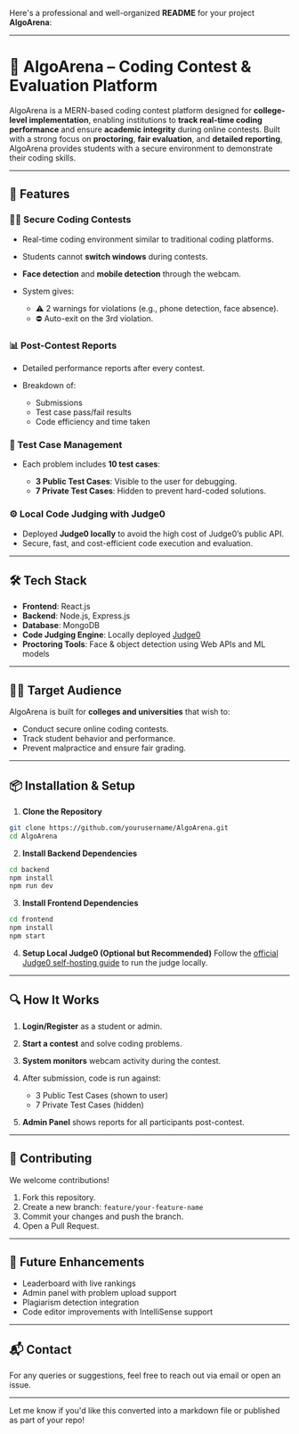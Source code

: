 Here's a professional and well-organized **README** for your project **AlgoArena**:

---

# 🧠 AlgoArena – Coding Contest & Evaluation Platform

AlgoArena is a MERN-based coding contest platform designed for **college-level implementation**, enabling institutions to **track real-time coding performance** and ensure **academic integrity** during online contests. Built with a strong focus on **proctoring**, **fair evaluation**, and **detailed reporting**, AlgoArena provides students with a secure environment to demonstrate their coding skills.

---

## 🚀 Features

### 🧑‍💻 Secure Coding Contests

* Real-time coding environment similar to traditional coding platforms.
* Students cannot **switch windows** during contests.
* **Face detection** and **mobile detection** through the webcam.
* System gives:

  * ⚠️ 2 warnings for violations (e.g., phone detection, face absence).
  * ⛔ Auto-exit on the 3rd violation.

### 📊 Post-Contest Reports

* Detailed performance reports after every contest.
* Breakdown of:

  * Submissions
  * Test case pass/fail results
  * Code efficiency and time taken

### 🧪 Test Case Management

* Each problem includes **10 test cases**:

  * **3 Public Test Cases**: Visible to the user for debugging.
  * **7 Private Test Cases**: Hidden to prevent hard-coded solutions.

### ⚙️ Local Code Judging with Judge0

* Deployed **Judge0 locally** to avoid the high cost of Judge0’s public API.
* Secure, fast, and cost-efficient code execution and evaluation.

---

## 🛠 Tech Stack

* **Frontend**: React.js
* **Backend**: Node.js, Express.js
* **Database**: MongoDB
* **Code Judging Engine**: Locally deployed [Judge0](https://github.com/judge0)
* **Proctoring Tools**: Face & object detection using Web APIs and ML models

---

## 🧑‍🏫 Target Audience

AlgoArena is built for **colleges and universities** that wish to:

* Conduct secure online coding contests.
* Track student behavior and performance.
* Prevent malpractice and ensure fair grading.

---

## 📦 Installation & Setup

1. **Clone the Repository**

```bash
git clone https://github.com/yourusername/AlgoArena.git
cd AlgoArena
```

2. **Install Backend Dependencies**

```bash
cd backend
npm install
npm run dev
```

3. **Install Frontend Dependencies**

```bash
cd frontend
npm install
npm start
```

4. **Setup Local Judge0 (Optional but Recommended)**
   Follow the [official Judge0 self-hosting guide](https://github.com/judge0/judge0) to run the judge locally.

---

## 🔍 How It Works

1. **Login/Register** as a student or admin.
2. **Start a contest** and solve coding problems.
3. **System monitors** webcam activity during the contest.
4. After submission, code is run against:

   * 3 Public Test Cases (shown to user)
   * 7 Private Test Cases (hidden)
5. **Admin Panel** shows reports for all participants post-contest.

---

## 🤝 Contributing

We welcome contributions!

1. Fork this repository.
2. Create a new branch: `feature/your-feature-name`
3. Commit your changes and push the branch.
4. Open a Pull Request.

---

## 📢 Future Enhancements

* Leaderboard with live rankings
* Admin panel with problem upload support
* Plagiarism detection integration
* Code editor improvements with IntelliSense support

---

## 📬 Contact

For any queries or suggestions, feel free to reach out via email or open an issue.

---

Let me know if you'd like this converted into a markdown file or published as part of your repo!

